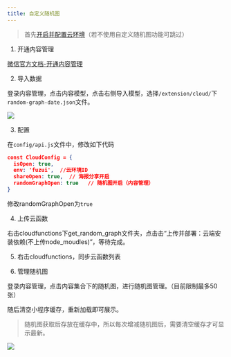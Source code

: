 ```yaml
---
title: 自定义随机图
---
```

>首先[开启并配置云环境](./open-cloud.md)（若不使用自定义随机图功能可跳过）

1. 开通内容管理

[微信官方文档-开通内容管理](https://developers.weixin.qq.com/miniprogram/dev/wxcloud/guide/extensions/cms/guidance.html)

2. 导入数据

登录内容管理，点击内容模型，点击右侧导入模型，选择`/extension/cloud/`下`random-graph-date.json`文件。

![](https://cdn.fuzui.net/blog/gdoc-01.png)

3. 配置

在`config/api.js`文件中，修改如下代码
```json
const CloudConfig = {
  isOpen: true,
  env: 'fuzui',  //云环境ID
  shareOpen: true,  // 海报分享开启
  randomGraphOpen: true   // 随机图开启（内容管理）
}
```
修改randomGraphOpen为`true`

4. 上传云函数

右击cloudfunctions下get_random_graph文件夹，点击击“上传并部署：云端安装依赖(不上传node_moudles)”，等待完成。

5. 右击cloudfunctions，同步云函数列表

6. 管理随机图

登录内容管理，点击内容集合下的随机图，进行随机图管理。（目前限制最多50张）

随后清空小程序缓存，重新加载即可展示。

> 随机图获取后存放在缓存中，所以每次增减随机图后，需要清空缓存才可显示最新。

![](https://cdn.fuzui.net/blog/gdoc-02.png)